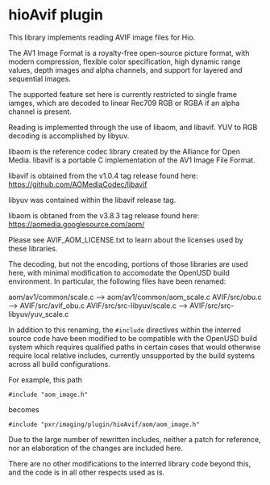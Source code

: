 # hioAvif plugin

This library implements reading AVIF image files for Hio.

The AV1 Image Format is a royalty-free open-source picture format, with modern compression, flexible color specification, high dynamic range values, 
depth images and alpha channels, and support for layered and sequential images.

The supported feature set here is currently restricted to single frame iamges,
which are decoded to linear Rec709 RGB or RGBA if an alpha channel is present.

Reading is implemented through the use of libaom, and libavif.
YUV to RGB decoding is accomplished by libyuv.

libaom is the reference codec library created by the Alliance for Open Media.
libavif is a portable C implementation of the AV1 Image File Format.

libavif is obtained from the v1.0.4 tag release found here:
https://github.com/AOMediaCodec/libavif

libyuv was contained within the libavif release tag.

libaom is obtaned from the v3.8.3 tag release found here:
https://aomedia.googlesource.com/aom/

Please see AVIF_AOM_LICENSE.txt to learn about the licenses used by these
libraries.

The decoding, but not the encoding, portions of those libraries are used here, 
with minimal modification to accomodate the OpenUSD build environment. In
particular, the following files have been renamed:

aom/av1/common/scale.c --> aom/av1/common/aom_scale.c
AVIF/src/obu.c --> AVIF/src/avif_obu.c
AVIF/src/src-libyuv/scale.c --> AVIF/src/src-libyuv/yuv_scale.c

In addition to this renaming, the `#include` directives within the interred
source code have been modified to be compatible with the OpenUSD build system
which requires qualified paths in certain cases that would otherwise require
local relative includes, currently unsupported by the build systems across all
build configurations.

For example, this path

```
#include "aom_image.h"
```

becomes

```
#include "pxr/imaging/plugin/hioAvif/aom/aom_image.h"
```

Due to the large number of rewritten includes, neither a patch for reference,
nor an elaboration of the changes are included here. 

There are no other modifications to the interred library code beyond this, and
the code is in all other respects used as is.


